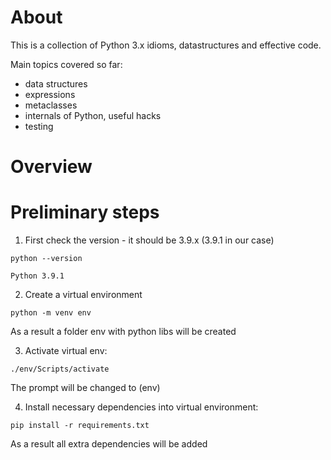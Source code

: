 About
======
This is a collection of Python 3.x idioms, datastructures and effective code.

Main topics covered so far:

* data structures
* expressions
* metaclasses
* internals of Python, useful hacks
* testing


Overview
=========

# Preliminary steps

1) First check the version - it should be 3.9.x (3.9.1 in our case)

```
python --version

Python 3.9.1
```

2) Create a virtual environment

```
python -m venv env
```
As a result a folder env with python libs will be created

3) Activate virtual env:

```
./env/Scripts/activate
```
The prompt will be changed to (env)

4) Install necessary dependencies into virtual environment:

```
pip install -r requirements.txt
```
As a result all extra dependencies will be added


